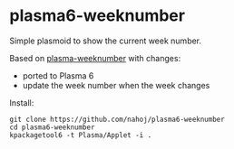 # plasma6-weeknumber

Simple plasmoid to show the current week number.

Based on [plasma-weeknumber](https://github.com/anselmolsm/plasma-weeknumber) with changes:
- ported to Plasma 6
- update the week number when the week changes

Install:

```shell
git clone https://github.com/nahoj/plasma6-weeknumber
cd plasma6-weeknumber
kpackagetool6 -t Plasma/Applet -i .
```
